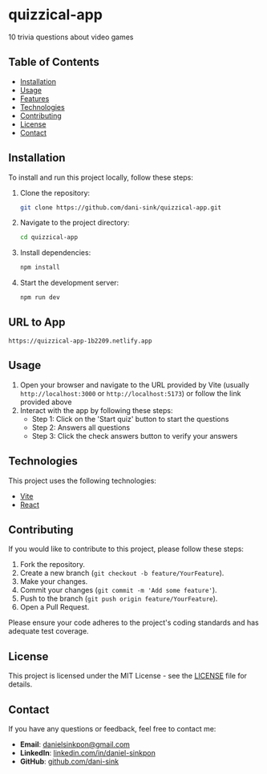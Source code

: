 # quizzical-app

10 trivia questions about video games

## Table of Contents

- [Installation](#installation)
- [Usage](#usage)
- [Features](#features)
- [Technologies](#technologies)
- [Contributing](#contributing)
- [License](#license)
- [Contact](#contact)

## Installation

To install and run this project locally, follow these steps:

1. Clone the repository:

   ```sh
   git clone https://github.com/dani-sink/quizzical-app.git
   ```

2. Navigate to the project directory:

   ```sh
   cd quizzical-app
   ```

3. Install dependencies:

   ```sh
   npm install
   ```

4. Start the development server:
   ```sh
   npm run dev
   ```

## URL to App

`https://quizzical-app-1b2209.netlify.app`

## Usage

1. Open your browser and navigate to the URL provided by Vite (usually `http://localhost:3000` or `http://localhost:5173`) or follow the link provided above
2. Interact with the app by following these steps:
   - Step 1: Click on the 'Start quiz' button to start the questions
   - Step 2: Answers all questions
   - Step 3: Click the check answers button to verify your answers

## Technologies

This project uses the following technologies:

- [Vite](https://vitejs.dev/)
- [React](https://reactjs.org/)

## Contributing

If you would like to contribute to this project, please follow these steps:

1. Fork the repository.
2. Create a new branch (`git checkout -b feature/YourFeature`).
3. Make your changes.
4. Commit your changes (`git commit -m 'Add some feature'`).
5. Push to the branch (`git push origin feature/YourFeature`).
6. Open a Pull Request.

Please ensure your code adheres to the project's coding standards and has adequate test coverage.

## License

This project is licensed under the MIT License - see the [LICENSE](LICENSE) file for details.

## Contact

If you have any questions or feedback, feel free to contact me:

- **Email**: [danielsinkpon@gmail.com](mailto:danielsinkpon@gmail.com)
- **LinkedIn**: [linkedin.com/in/daniel-sinkpon](https://linkedin.com/in/daniel-sinkpon)
- **GitHub**: [github.com/dani-sink](https://github.com/dani-sink)
